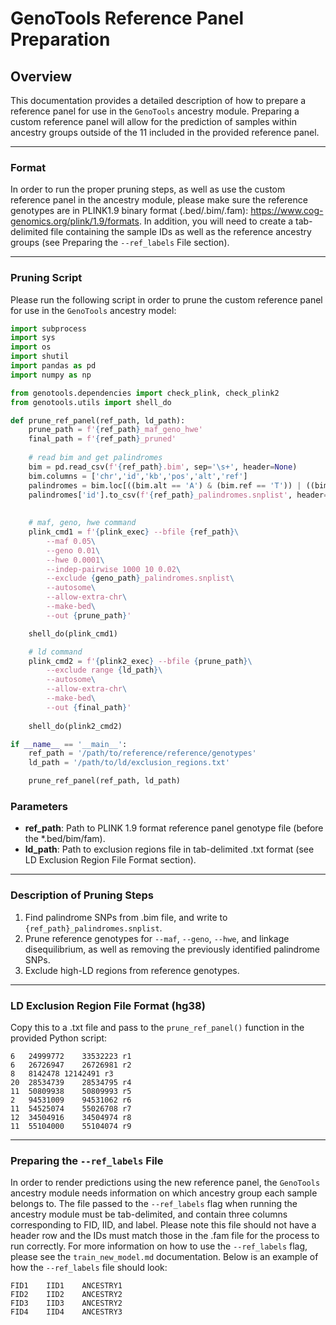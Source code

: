 # GenoTools Reference Panel Preparation

## Overview
This documentation provides a detailed description of how to prepare a reference panel for use in the `GenoTools` ancestry module. Preparing a custom reference panel will allow for the prediction of samples within ancestry groups outside of the 11 included in the provided reference panel.

---

### Format
In order to run the proper pruning steps, as well as use the custom reference panel in the ancestry module, please make sure the reference genotypes are in PLINK1.9 binary format (.bed/.bim/.fam): https://www.cog-genomics.org/plink/1.9/formats. In addition, you will need to create a tab-delimited file containing the sample IDs as well as the reference ancestry groups (see Preparing the `--ref_labels` File section).

---

### Pruning Script
Please run the following script in order to prune the custom reference panel for use in the `GenoTools` ancestry model:

```python
import subprocess
import sys
import os
import shutil
import pandas as pd
import numpy as np

from genotools.dependencies import check_plink, check_plink2
from genotools.utils import shell_do

def prune_ref_panel(ref_path, ld_path):
    prune_path = f'{ref_path}_maf_geno_hwe'
    final_path = f'{ref_path}_pruned'
    
    # read bim and get palindromes
    bim = pd.read_csv(f'{ref_path}.bim', sep='\s+', header=None)
    bim.columns = ['chr','id','kb','pos','alt','ref']
    palindromes = bim.loc[((bim.alt == 'A') & (bim.ref == 'T')) | ((bim.alt == 'T') & (bim.ref == 'A')) | ((bim.alt == 'C') & (bim.ref == 'G')) | ((bim.alt == 'G') & (bim.ref == 'C'))]
    palindromes['id'].to_csv(f'{ref_path}_palindromes.snplist', header=False, index=False, sep='\t')
    
        
    # maf, geno, hwe command
    plink_cmd1 = f'{plink_exec} --bfile {ref_path}\
        --maf 0.05\
        --geno 0.01\
        --hwe 0.0001\
        --indep-pairwise 1000 10 0.02\
        --exclude {geno_path}_palindromes.snplist\
        --autosome\
        --allow-extra-chr\
        --make-bed\
        --out {prune_path}'

    shell_do(plink_cmd1)

    # ld command
    plink_cmd2 = f'{plink2_exec} --bfile {prune_path}\
        --exclude range {ld_path}\
        --autosome\
        --allow-extra-chr\
        --make-bed\
        --out {final_path}'
    
    shell_do(plink2_cmd2)

if __name__ == '__main__':
    ref_path = '/path/to/reference/reference/genotypes'
    ld_path = '/path/to/ld/exclusion_regions.txt'

    prune_ref_panel(ref_path, ld_path)
```

### Parameters
- **ref_path**: Path to PLINK 1.9 format reference panel genotype file (before the *.bed/bim/fam).
- **ld_path**: Path to exclusion regions file in tab-delimited .txt format (see LD Exclusion Region File Format section).

---

### Description of Pruning Steps
1. Find palindrome SNPs from .bim file, and write to ```{ref_path}_palindromes.snplist```.
2. Prune reference genotypes for ```--maf```, ```--geno```, ```--hwe```, and linkage disequilibrium, as well as removing the previously identified palindrome SNPs.
3. Exclude high-LD regions from reference genotypes.

---

### LD Exclusion Region File Format (hg38)
Copy this to a .txt file and pass to the ```prune_ref_panel()``` function in the provided Python script:
```
6	24999772	33532223 r1
6	26726947	26726981 r2
8	8142478	12142491 r3
20	28534739	28534795 r4
11	50809938	50809993 r5
2	94531009	94531062 r6
11	54525074	55026708 r7
12	34504916	34504974 r8
11	55104000	55104074 r9
```

---

### Preparing the `--ref_labels` File
In order to render predictions using the new reference panel, the `GenoTools` ancestry module needs information on which ancestry group each sample belongs to. The file passed to the `--ref_labels` flag when running the ancestry module must be tab-delimited, and contain three columns corresponding to FID, IID, and label. Please note this file should not have a header row and the IDs must match those in the .fam file for the process to run correctly. For more information on how to use the `--ref_labels` flag, please see the `train_new_model.md` documentation. Below is an example of how the `--ref_labels` file should look:
```
FID1    IID1    ANCESTRY1
FID2    IID2    ANCESTRY2
FID3    IID3    ANCESTRY2
FID4    IID4    ANCESTRY3
```
